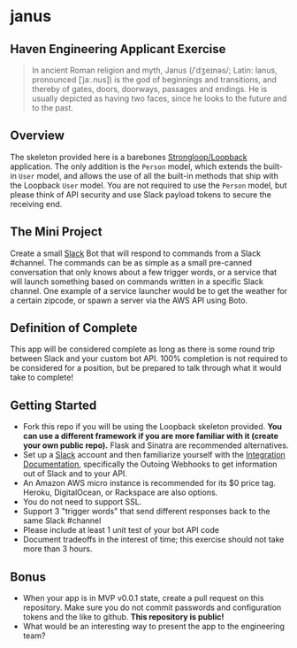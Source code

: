 # janus
## Haven Engineering Applicant Exercise
> In ancient Roman religion and myth, Janus (/ˈdʒeɪnəs/; Latin: Ianus, pronounced [ˈjaː.nus]) is the god of beginnings and transitions, and thereby of gates, doors, doorways, passages and endings. He is usually depicted as having two faces, since he looks to the future and to the past.

## Overview
The skeleton provided here is a barebones [Strongloop/Loopback](https://docs.strongloop.com/display/public/LB/Getting+started+with+LoopBack) application. The only addition is the `Person` model, which extends the built-in `User` model, and allows the use of all the built-in methods that ship with the Loopback `User` model. You are not required to use the `Person` model, but please think of API security and use Slack payload tokens to secure the receiving end.

## The Mini Project
Create a small [Slack](https://slack.com) Bot that will respond to commands from a Slack #channel. The commands can be as simple as a small pre-canned conversation that only knows about a few trigger words, or a service that will launch something based on commands written in a specific Slack channel. One example of a service launcher would be to get the weather for a certain zipcode, or spawn a server via the AWS API using Boto.

## Definition of Complete
This app will be considered complete as long as there is some round trip between Slack and your custom bot API. 100% completion is not required to be considered for a position, but be prepared to talk through what it would take to complete!

## Getting Started
- Fork this repo if you will be using the Loopback skeleton provided. **You can use a different framework if you are more familiar with it (create your own public repo).** Flask and Sinatra are recommended alternatives.
- Set up a [Slack](https://slack.com) account and then familiarize yourself with the [Integration Documentation](https://slack.com/integrations), specifically the Outoing Webhooks to get information out of Slack and to your API.
- An Amazon AWS micro instance is recommended for its $0 price tag. Heroku, DigitalOcean, or Rackspace are also options.
- You do not need to support SSL.
- Support 3 "trigger words" that send different responses back to the same Slack #channel
- Please include at least 1 unit test of your bot API code
- Document tradeoffs in the interest of time; this exercise should not take more than 3 hours.

## Bonus
- When your app is in MVP v0.0.1 state, create a pull request on this repository. Make sure you do not commit passwords and configuration tokens and the like to github. **This repository is public!**
- What would be an interesting way to present the app to the engineering team?

